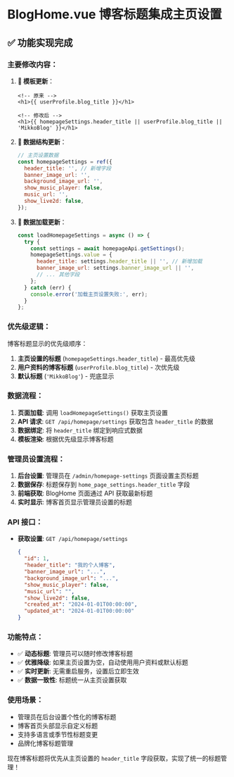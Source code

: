 # BlogHome.vue 博客标题集成主页设置

## ✅ **功能实现完成**

### **主要修改内容**：

1. **📝 模板更新**：

   ```vue
   <!-- 原来 -->
   <h1>{{ userProfile.blog_title }}</h1>

   <!-- 修改后 -->
   <h1>{{ homepageSettings.header_title || userProfile.blog_title || 'MikkoBlog' }}</h1>
   ```

2. **🔧 数据结构更新**：

   ```javascript
   // 主页设置数据
   const homepageSettings = ref({
     header_title: '', // 新增字段
     banner_image_url: '',
     background_image_url: '',
     show_music_player: false,
     music_url: '',
     show_live2d: false,
   });
   ```

3. **📡 数据加载更新**：
   ```javascript
   const loadHomepageSettings = async () => {
     try {
       const settings = await homepageApi.getSettings();
       homepageSettings.value = {
         header_title: settings.header_title || '', // 新增加载
         banner_image_url: settings.banner_image_url || '',
         // ... 其他字段
       };
     } catch (err) {
       console.error('加载主页设置失败:', err);
     }
   };
   ```

### **优先级逻辑**：

博客标题显示的优先级顺序：

1. **主页设置的标题** (`homepageSettings.header_title`) - 最高优先级
2. **用户资料的博客标题** (`userProfile.blog_title`) - 次优先级
3. **默认标题** (`'MikkoBlog'`) - 兜底显示

### **数据流程**：

1. **页面加载**: 调用 `loadHomepageSettings()` 获取主页设置
2. **API 请求**: `GET /api/homepage/settings` 获取包含 `header_title` 的数据
3. **数据绑定**: 将 `header_title` 绑定到响应式数据
4. **模板渲染**: 根据优先级显示博客标题

### **管理员设置流程**：

1. **后台设置**: 管理员在 `/admin/homepage-settings` 页面设置主页标题
2. **数据保存**: 标题保存到 `home_page_settings.header_title` 字段
3. **前端获取**: BlogHome 页面通过 API 获取最新标题
4. **实时显示**: 博客首页显示管理员设置的标题

### **API 接口**：

- **获取设置**: `GET /api/homepage/settings`
  ```json
  {
    "id": 1,
    "header_title": "我的个人博客",
    "banner_image_url": "...",
    "background_image_url": "...",
    "show_music_player": false,
    "music_url": "",
    "show_live2d": false,
    "created_at": "2024-01-01T00:00:00",
    "updated_at": "2024-01-01T00:00:00"
  }
  ```

### **功能特点**：

- ✅ **动态标题**: 管理员可以随时修改博客标题
- ✅ **优雅降级**: 如果主页设置为空，自动使用用户资料或默认标题
- ✅ **实时更新**: 无需重启服务，设置后立即生效
- ✅ **数据一致性**: 标题统一从主页设置获取

### **使用场景**：

- 管理员在后台设置个性化的博客标题
- 博客首页头部显示自定义标题
- 支持多语言或季节性标题变更
- 品牌化博客标题管理

现在博客标题将优先从主页设置的 `header_title` 字段获取，实现了统一的标题管理！
